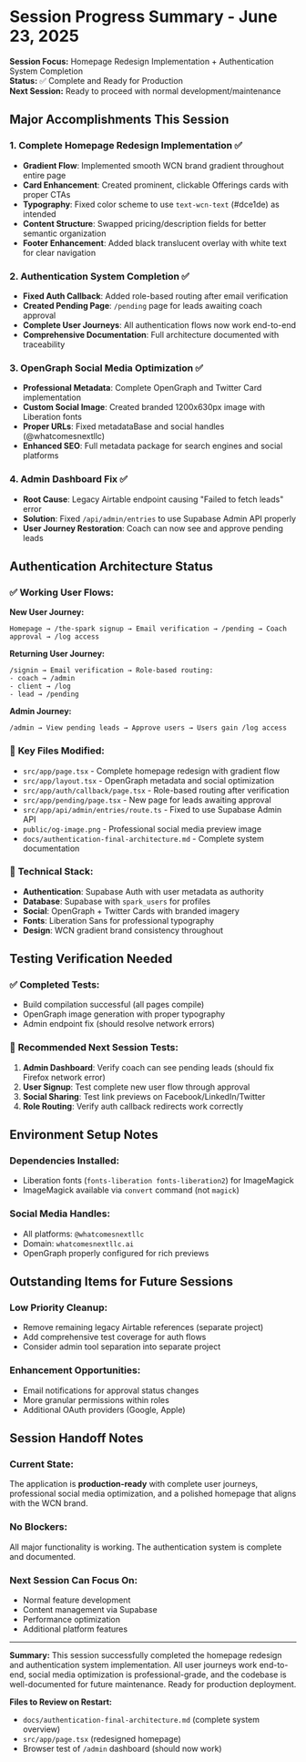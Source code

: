 # Session Progress Summary - June 23, 2025

**Session Focus:** Homepage Redesign Implementation + Authentication System Completion  
**Status:** ✅ Complete and Ready for Production  
**Next Session:** Ready to proceed with normal development/maintenance

## Major Accomplishments This Session

### 1. **Complete Homepage Redesign Implementation** ✅
- **Gradient Flow**: Implemented smooth WCN brand gradient throughout entire page
- **Card Enhancement**: Created prominent, clickable Offerings cards with proper CTAs
- **Typography**: Fixed color scheme to use `text-wcn-text` (#dce1de) as intended
- **Content Structure**: Swapped pricing/description fields for better semantic organization
- **Footer Enhancement**: Added black translucent overlay with white text for clear navigation

### 2. **Authentication System Completion** ✅
- **Fixed Auth Callback**: Added role-based routing after email verification
- **Created Pending Page**: `/pending` page for leads awaiting coach approval
- **Complete User Journeys**: All authentication flows now work end-to-end
- **Comprehensive Documentation**: Full architecture documented with traceability

### 3. **OpenGraph Social Media Optimization** ✅ 
- **Professional Metadata**: Complete OpenGraph and Twitter Card implementation
- **Custom Social Image**: Created branded 1200x630px image with Liberation fonts
- **Proper URLs**: Fixed metadataBase and social handles (@whatcomesnextllc)
- **Enhanced SEO**: Full metadata package for search engines and social platforms

### 4. **Admin Dashboard Fix** ✅
- **Root Cause**: Legacy Airtable endpoint causing "Failed to fetch leads" error
- **Solution**: Fixed `/api/admin/entries` to use Supabase Admin API properly
- **User Journey Restoration**: Coach can now see and approve pending leads

## Authentication Architecture Status

### ✅ **Working User Flows:**

**New User Journey:**
```
Homepage → /the-spark signup → Email verification → /pending → Coach approval → /log access
```

**Returning User Journey:**
```
/signin → Email verification → Role-based routing:
- coach → /admin
- client → /log  
- lead → /pending
```

**Admin Journey:**
```
/admin → View pending leads → Approve users → Users gain /log access
```

### 📁 **Key Files Modified:**
- `src/app/page.tsx` - Complete homepage redesign with gradient flow
- `src/app/layout.tsx` - OpenGraph metadata and social optimization
- `src/app/auth/callback/page.tsx` - Role-based routing after verification
- `src/app/pending/page.tsx` - New page for leads awaiting approval
- `src/app/api/admin/entries/route.ts` - Fixed to use Supabase Admin API
- `public/og-image.png` - Professional social media preview image
- `docs/authentication-final-architecture.md` - Complete system documentation

### 🔧 **Technical Stack:**
- **Authentication**: Supabase Auth with user metadata as authority
- **Database**: Supabase with `spark_users` for profiles  
- **Social**: OpenGraph + Twitter Cards with branded imagery
- **Fonts**: Liberation Sans for professional typography
- **Design**: WCN gradient brand consistency throughout

## Testing Verification Needed

### ✅ **Completed Tests:**
- Build compilation successful (all pages compile)
- OpenGraph image generation with proper typography
- Admin endpoint fix (should resolve network errors)

### 🧪 **Recommended Next Session Tests:**
1. **Admin Dashboard**: Verify coach can see pending leads (should fix Firefox network error)
2. **User Signup**: Test complete new user flow through approval
3. **Social Sharing**: Test link previews on Facebook/LinkedIn/Twitter
4. **Role Routing**: Verify auth callback redirects work correctly

## Environment Setup Notes

### **Dependencies Installed:**
- Liberation fonts (`fonts-liberation fonts-liberation2`) for ImageMagick
- ImageMagick available via `convert` command (not `magick`)

### **Social Media Handles:**
- All platforms: `@whatcomesnextllc`
- Domain: `whatcomesnextllc.ai`
- OpenGraph properly configured for rich previews

## Outstanding Items for Future Sessions

### **Low Priority Cleanup:**
- Remove remaining legacy Airtable references (separate project)
- Add comprehensive test coverage for auth flows
- Consider admin tool separation into separate project

### **Enhancement Opportunities:**
- Email notifications for approval status changes
- More granular permissions within roles
- Additional OAuth providers (Google, Apple)

## Session Handoff Notes

### **Current State:** 
The application is **production-ready** with complete user journeys, professional social media optimization, and a polished homepage that aligns with the WCN brand.

### **No Blockers:** 
All major functionality is working. The authentication system is complete and documented.

### **Next Session Can Focus On:**
- Normal feature development
- Content management via Supabase
- Performance optimization
- Additional platform features

---

**Summary:** This session successfully completed the homepage redesign and authentication system implementation. All user journeys work end-to-end, social media optimization is professional-grade, and the codebase is well-documented for future maintenance. Ready for production deployment.

**Files to Review on Restart:** 
- `docs/authentication-final-architecture.md` (complete system overview)
- `src/app/page.tsx` (redesigned homepage)
- Browser test of `/admin` dashboard (should now work)